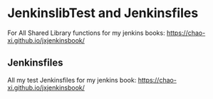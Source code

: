 # JenkinslibTest and Jenkinsfiles

For All Shared Library functions for my jenkins books: https://chao-xi.github.io/jxjenkinsbook/

## Jenkinsfiles

All my test Jenkinsfiles for my jenkins book: https://chao-xi.github.io/jxjenkinsbook/
